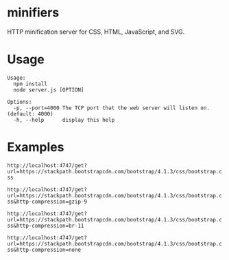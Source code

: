 # minifiers
HTTP minification server for CSS, HTML, JavaScript, and SVG.

# Usage
```
Usage:
  npm install
  node server.js [OPTION]

Options:
  -p, --port=4000 The TCP port that the web server will listen on. (default: 4000)
  -h, --help      display this help
```

# Examples

`
http://localhost:4747/get?url=https://stackpath.bootstrapcdn.com/bootstrap/4.1.3/css/bootstrap.css
`

`
http://localhost:4747/get?url=https://stackpath.bootstrapcdn.com/bootstrap/4.1.3/css/bootstrap.css&http-compression=gzip-9
`

`
http://localhost:4747/get?url=https://stackpath.bootstrapcdn.com/bootstrap/4.1.3/css/bootstrap.css&http-compression=br-11
`

`
http://localhost:4747/get?url=https://stackpath.bootstrapcdn.com/bootstrap/4.1.3/css/bootstrap.css&http-compression=none
`
